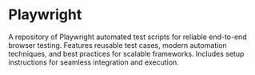 # Playwright
A repository of Playwright automated test scripts for reliable end-to-end browser testing. Features reusable test cases, modern automation techniques, and best practices for scalable frameworks. Includes setup instructions for seamless integration and execution.
